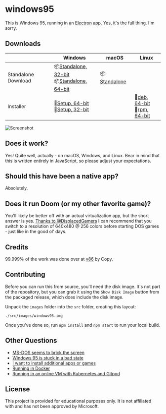 # windows95

This is Windows 95, running in an [Electron](https://electronjs.org/) app. Yes, it's the full thing. I'm sorry.

## Downloads
|  | Windows | macOS | Linux |
|---------------------|-----------------------------------------------------------------------------------------------------------------------------------------------------------------------------------------------------------------------------------------------------------------------------|---------------------------------------------------------------------------------------------------------------|---------------------------------------------------------------------------------------------------------------------------------------------------------------------------------------------------------------------------------------------|
| Standalone Download | 📦[Standalone, 32-bit](https://github.com/felixrieseberg/windows95/releases/download/v2.1.1/windows95-2.1.1-win32-standalone-ia32.zip) <br /> 📦[Standalone, 64-bit](https://github.com/felixrieseberg/windows95/releases/download/v2.1.1/windows95-2.1.1-win32-standalone-x64.zip)  | 📦[Standalone](https://github.com/felixrieseberg/windows95/releases/download/v2.1.1/windows95-macos-2.1.1.zip) |  |
| Installer | 💽[Setup, 64-bit](https://github.com/felixrieseberg/windows95/releases/download/v2.1.1/windows95-2.1.1-setup-win32-x64.exe) <br /> 💽[Setup, 32-bit](https://github.com/felixrieseberg/windows95/releases/download/v2.1.1/windows95-2.1.1-setup-win32-ia32.exe)  |  |  💽[deb, 64-bit](https://github.com/felixrieseberg/windows95/releases/download/v2.1.1/windows95-linux-2.1.1_amd64.deb) <br /> 💽[rpm, 64-bit](https://github.com/felixrieseberg/windows95/releases/download/v2.1.1/windows95-linux-2.1.1.x86_64.rpm) |

![Screenshot](https://user-images.githubusercontent.com/1426799/44532591-4ceb3680-a6a8-11e8-8c2c-bc29f3bfdef7.png)

## Does it work?
Yes! Quite well, actually - on macOS, Windows, and Linux. Bear in mind that this is written entirely in JavaScript, so please adjust your expectations.

## Should this have been a native app?
Absolutely.

## Does it run Doom (or my other favorite game)?
You'll likely be better off with an actual virtualization app, but the short answer is yes. [Thanks to
@DisplacedGamers](https://youtu.be/xDXqmdFxofM) I can recommend that you switch to a resolution of
640x480 @ 256 colors before starting DOS games - just like in the good ol' days.

## Credits

99.999% of the work was done over at [v86](https://github.com/copy/v86/) by Copy.

## Contributing

Before you can run this from source, you'll need the disk image. It's not part of the
repository, but you can grab it using the `Show Disk Image` button from the packaged
release, which does include the disk image.

Unpack the `images` folder into the `src` folder, creating this layout:

```
./src/images/windows95.img
```

Once you've done so, run `npm install` and `npm start` to run your local build.

## Other Questions

 * [MS-DOS seems to brick the screen](./HELP.md#ms-dos-seems-to-brick-the-screen)
 * [Windows 95 is stuck in a bad state](./HELP.md#windows-95-is-stuck-in-a-bad-state)
 * [I want to install additional apps or games](./HELP.md#i-want-to-install-additional-apps-or-games)
 * [Running in Docker](./docs/docker-instructions.md)
 * [Running in an online VM with Kubernetes and Gitpod](./docs/docker-kubernetes-gitpod.md)

## License

This project is provided for educational purposes only. It is not affiliated with and has
not been approved by Microsoft.
